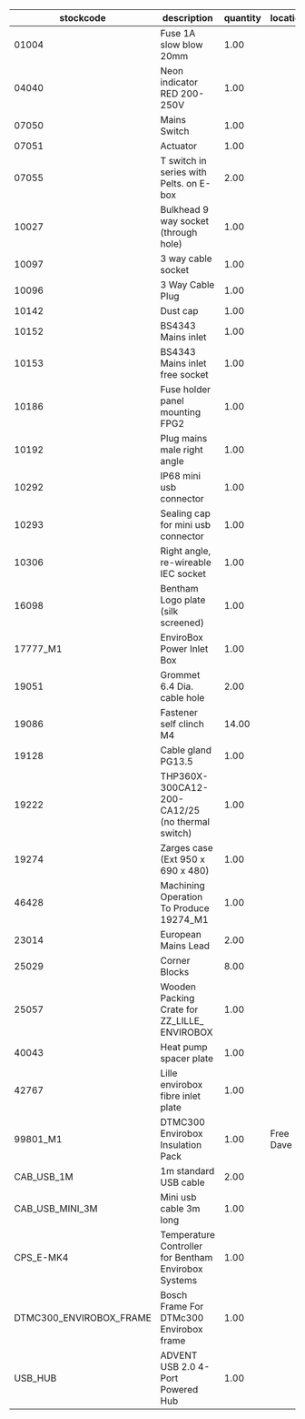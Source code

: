 |stockcode|description|quantity|location|
|---------|-----------|--------|--------|
|01004|Fuse 1A slow blow 20mm|1.00||
|04040|Neon indicator RED 200-250V|1.00||
|07050|Mains Switch|1.00||
|07051|Actuator|1.00||
|07055|T switch in series with Pelts. on E-box|2.00||
|10027|Bulkhead 9 way socket (through hole)|1.00||
|10097|3 way cable socket|1.00||
|10096|3 Way Cable Plug|1.00||
|10142|Dust cap|1.00||
|10152|BS4343 Mains inlet|1.00||
|10153|BS4343 Mains inlet free socket|1.00||
|10186|Fuse holder panel mounting FPG2|1.00||
|10192|Plug mains male right angle|1.00||
|10292|IP68 mini usb connector|1.00||
|10293|Sealing cap for mini usb connector|1.00||
|10306|Right angle, re-wireable IEC socket|1.00||
|16098|Bentham Logo plate (silk screened)|1.00||
|17777_M1|EnviroBox Power Inlet Box|1.00||
|19051|Grommet 6.4 Dia. cable hole|2.00||
|19086|Fastener self clinch M4|14.00||
|19128|Cable gland PG13.5|1.00||
|19222|THP360X-300CA12-200-CA12/25 (no thermal switch)|1.00||
|19274|Zarges case (Ext 950 x 690 x 480)|1.00||
|46428|Machining Operation To Produce 19274_M1|1.00||
|23014|European Mains Lead|2.00||
|25029|Corner Blocks|8.00||
|25057|Wooden Packing Crate for  ZZ_LILLE_ ENVIROBOX|1.00||
|40043|Heat pump spacer plate|1.00||
|42767|Lille envirobox fibre inlet plate|1.00||
|99801_M1|DTMC300 Envirobox Insulation Pack|1.00|Free Dave|
|CAB_USB_1M|1m standard USB cable|2.00||
|CAB_USB_MINI_3M|Mini usb cable 3m long|1.00||
|CPS_E-MK4|Temperature Controller for Bentham Envirobox Systems|1.00||
|DTMC300_ENVIROBOX_FRAME|Bosch Frame For DTMc300 Envirobox frame|1.00||
|USB_HUB|ADVENT USB 2.0 4-Port Powered Hub|1.00||
